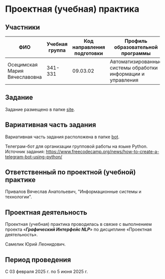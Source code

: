 # Проектная (учебная) практика

## Участники

| ФИО | Учебная группа | Код направления подготовки | Профиль образовательной программы |
|-|-|-|-|
| Осецимская Мария Вячеславовна |341-331|09.03.02|Автоматизированные системы обработки информации и управления|

## Задание

Задание размещено в папке [site](site/).

## Вариативная часть задания

Вариативная часть задания расположена в папке [bot](bot/). 

Телеграм-бот для организации групповой работы на языке Python.
Источник задания: https://www.freecodecamp.org/news/how-to-create-a-telegram-bot-using-python/

## Ответственный по проектной (учебной) практике

Привалов Вячеслав Анатольевич, "Информационные системы и технологии".

## Проектная деятельность

Проектная (учебная) практика проводилась в связке с выполнением проекта «***Графический Интерфейс NLP***» по дисциплине «Проектная деятельность».

Самелик Юрий Леонидович.

## Период проведения

С 03 февраля 2025 г. по 5 июня 2025 г.
